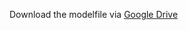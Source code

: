 Download the modelfile via [Google Drive](https://drive.google.com/file/d/1ytwmCStWnZfvie4bunMjWGmkN57PNfEm/view?usp=drive_link) 